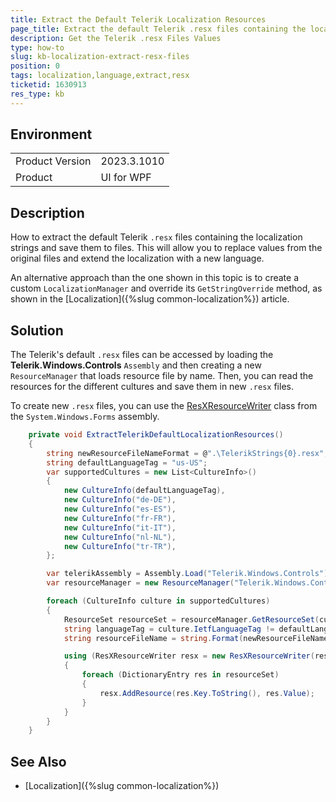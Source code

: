 ```yaml
---
title: Extract the Default Telerik Localization Resources
page_title: Extract the default Telerik .resx files containing the localization strings and save them to files.
description: Get the Telerik .resx Files Values
type: how-to
slug: kb-localization-extract-resx-files
position: 0
tags: localization,language,extract,resx
ticketid: 1630913
res_type: kb
---
```


## Environment
<table>
	<tbody>
		<tr>
			<td>Product Version</td>
			<td>2023.3.1010</td>
		</tr>
		<tr>
			<td>Product</td>
			<td>UI for WPF</td>
		</tr>
	</tbody>
</table>

## Description

How to extract the default Telerik `.resx` files containing the localization strings and save them to files. This will allow you to replace values from the original files and extend the localization with a new language.

An alternative approach than the one shown in this topic is to create a custom `LocalizationManager` and override its `GetStringOverride` method, as shown in the [Localization]({%slug common-localization%}) article.

## Solution

The Telerik's default `.resx` files can be accessed by loading the __Telerik.Windows.Controls__ `Assembly` and then creating a new `ResourceManager` that loads resource file by name. Then, you can read the resources for the different cultures and save them in new `.resx` files.

To create new `.resx` files, you can use the [ResXResourceWriter](https://learn.microsoft.com/en-us/dotnet/api/system.resources.resxresourcewriter?view=windowsdesktop-7.0) class from the `System.Windows.Forms` assembly.


```C#
	private void ExtractTelerikDefaultLocalizationResources()
	{            
		string newResourceFileNameFormat = @".\TelerikStrings{0}.resx";
		string defaultLanguageTag = "us-US";
		var supportedCultures = new List<CultureInfo>()
		{
			new CultureInfo(defaultLanguageTag),
			new CultureInfo("de-DE"),
			new CultureInfo("es-ES"),
			new CultureInfo("fr-FR"),
			new CultureInfo("it-IT"),
			new CultureInfo("nl-NL"),
			new CultureInfo("tr-TR"),
		};

		var telerikAssembly = Assembly.Load("Telerik.Windows.Controls");
		var resourceManager = new ResourceManager("Telerik.Windows.Controls.Strings", telerikAssembly);

		foreach (CultureInfo culture in supportedCultures)
		{
			ResourceSet resourceSet = resourceManager.GetResourceSet(culture, true, true);
			string languageTag = culture.IetfLanguageTag != defaultLanguageTag ? "." + culture.IetfLanguageTag.Substring(0, 2) : string.Empty;
			string resourceFileName = string.Format(newResourceFileNameFormat, languageTag);

			using (ResXResourceWriter resx = new ResXResourceWriter(resourceFileName))
			{
				foreach (DictionaryEntry res in resourceSet)
				{
					resx.AddResource(res.Key.ToString(), res.Value);
				}
			}
		}
	}
```

## See Also
* [Localization]({%slug common-localization%}) 